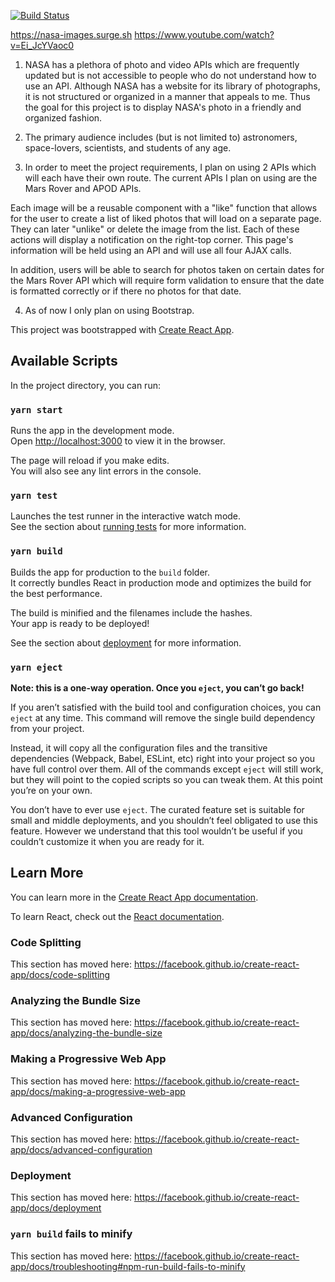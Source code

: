 [![Build Status](https://travis-ci.com/ITP-Webdev/final-project-philyang18.svg?token=JjfsCsZxtpzqdFdxKz9k&branch=master)](https://travis-ci.com/ITP-Webdev/final-project-philyang18)

https://nasa-images.surge.sh
https://www.youtube.com/watch?v=Ei_JcYVaoc0

1. NASA has a plethora of photo and video APIs which are frequently updated but is not accessible to people who do not understand how to use an API. Although NASA has a website for its library of photographs, it is not structured or organized in a manner that appeals to me. Thus the goal for this project is to display NASA's photo in a friendly and organized fashion.

2. The primary audience includes (but is not limited to) astronomers, space-lovers, scientists, and students of any age. 

3. In order to meet the project requirements, I plan on using 2 APIs which will each have their own route. The current APIs I plan on using are the Mars Rover and APOD APIs. 

Each image will be a reusable component with a "like" function that allows for the user to create a list of liked photos that will load on a separate page. They can later "unlike" or delete the image from the list. Each of these actions will display a notification on the right-top corner. This page's information will be held using an API and will use all four AJAX calls. 

In addition, users will be able to search for photos taken on certain dates for the Mars Rover API which will require form validation to ensure that the date is formatted correctly or if there no photos for that date.

4. As of now I only plan on using Bootstrap.

This project was bootstrapped with [Create React App](https://github.com/facebook/create-react-app).

## Available Scripts

In the project directory, you can run:

### `yarn start`

Runs the app in the development mode.<br />
Open [http://localhost:3000](http://localhost:3000) to view it in the browser.

The page will reload if you make edits.<br />
You will also see any lint errors in the console.

### `yarn test`

Launches the test runner in the interactive watch mode.<br />
See the section about [running tests](https://facebook.github.io/create-react-app/docs/running-tests) for more information.

### `yarn build`

Builds the app for production to the `build` folder.<br />
It correctly bundles React in production mode and optimizes the build for the best performance.

The build is minified and the filenames include the hashes.<br />
Your app is ready to be deployed!

See the section about [deployment](https://facebook.github.io/create-react-app/docs/deployment) for more information.

### `yarn eject`

**Note: this is a one-way operation. Once you `eject`, you can’t go back!**

If you aren’t satisfied with the build tool and configuration choices, you can `eject` at any time. This command will remove the single build dependency from your project.

Instead, it will copy all the configuration files and the transitive dependencies (Webpack, Babel, ESLint, etc) right into your project so you have full control over them. All of the commands except `eject` will still work, but they will point to the copied scripts so you can tweak them. At this point you’re on your own.

You don’t have to ever use `eject`. The curated feature set is suitable for small and middle deployments, and you shouldn’t feel obligated to use this feature. However we understand that this tool wouldn’t be useful if you couldn’t customize it when you are ready for it.

## Learn More

You can learn more in the [Create React App documentation](https://facebook.github.io/create-react-app/docs/getting-started).

To learn React, check out the [React documentation](https://reactjs.org/).

### Code Splitting

This section has moved here: https://facebook.github.io/create-react-app/docs/code-splitting

### Analyzing the Bundle Size

This section has moved here: https://facebook.github.io/create-react-app/docs/analyzing-the-bundle-size

### Making a Progressive Web App

This section has moved here: https://facebook.github.io/create-react-app/docs/making-a-progressive-web-app

### Advanced Configuration

This section has moved here: https://facebook.github.io/create-react-app/docs/advanced-configuration

### Deployment

This section has moved here: https://facebook.github.io/create-react-app/docs/deployment

### `yarn build` fails to minify

This section has moved here: https://facebook.github.io/create-react-app/docs/troubleshooting#npm-run-build-fails-to-minify
